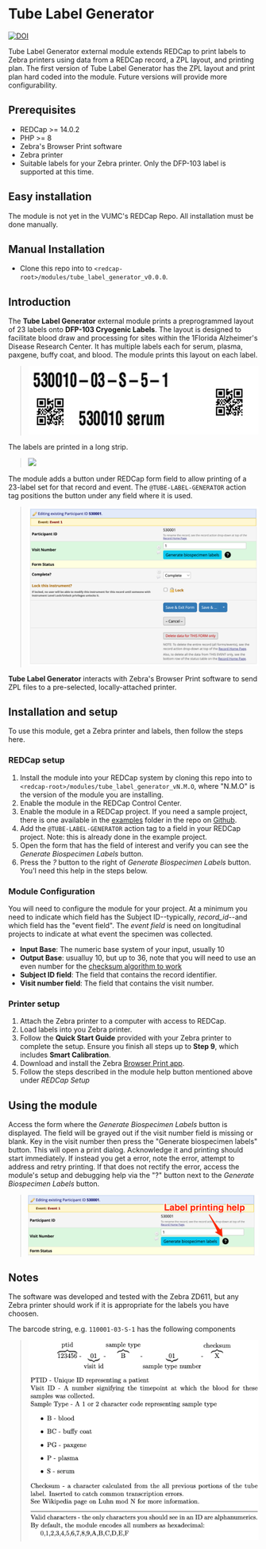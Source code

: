 # Tube Label Generator

[![DOI](svg)](doi)

Tube Label Generator external module extends REDCap to print labels to Zebra printers using data from a REDCap record, a ZPL layout, and printing plan. The first version of Tube Label Generator has the ZPL layout and print plan hard coded into the module. Future versions will provide more configurability.

## Prerequisites
 - REDCap >= 14.0.2
 - PHP >= 8
 - Zebra's Browser Print software
 - Zebra printer
 - Suitable labels for your Zebra printer. Only the DFP-103 label is supported at this time.

## Easy installation

The module is not yet in the VUMC's REDCap Repo. All installation must be done manually.

## Manual Installation
- Clone this repo into to `<redcap-root>/modules/tube_label_generator_v0.0.0`.

## Introduction
The __Tube Label Generator__ external module prints a preprogrammed layout of 23 labels onto __DFP-103 Cryogenic Labels__. The layout is designed to facilitate blood draw and processing for sites within the 1Florida Alzheimer's Disease Research Center. It has multiple labels each for serum, plasma, paxgene, buffy coat, and blood. The module prints this layout on each label.

> ![](./img/DFP-103_image.png) 

The labels are printed in a long strip.

> ![](./img/DFP-103_sample_6_labels.png)

The module adds a button under REDCap form field to allow printing of a 23-label set for that record and event. The `@TUBE-LABEL-GENERATOR` action tag positions the button under any field where it is used.

> ![](./img/gen_label_button.png)

__Tube Label Generator__ interacts with Zebra's Browser Print software to send ZPL files to a pre-selected, locally-attached printer. 

## Installation and setup

To use this module, get a Zebra printer and labels, then follow the steps here.

### REDCap setup

1. Install the module into your REDCap system by cloning this repo into to `<redcap-root>/modules/tube_label_generator_vN.M.O`, where "N.M.O" is the version of the module you are installing.
2. Enable the module in the REDCap Control Center.
3. Enable the module in a REDCap project. If you need a sample project, there is one available in the [examples](./examples/) folder in the repo on [Github](https://github.com/ctsit/tube_label_generator).
4. Add the `@TUBE-LABEL-GENERATOR` action tag to a field in your REDCap project. Note: this is already done in the example project.
5. Open the form that has the field of interest and verify you can see the _Generate Biospecimen Labels_ button. 
6. Press the _?_ button to the right of _Generate Biospecimen Labels_ button. You'l need this help in the steps below.

### Module Configuration

You will need to configure the module for your project. At a minimum you need to indicate which field has the Subject ID--typically, _record_id_--and which field has the "event field". The _event field_ is need on longitudinal projects to indicate at what event the specimen was collected.

- **Input Base**: The numeric base system of your input, usually 10
- **Output Base**: usualluy 10, but up to 36, note that you will need to use an even number for the [checksum algorithm to work](https://en.wikipedia.org/wiki/Luhn_mod_N_algorithm#Limitation)
- **Subject ID field**: The field that contains the record identifier.
- **Visit number field**: The field that contains the visit number. 

### Printer setup

1. Attach the Zebra printer to a computer with access to REDCap.
2. Load labels into you Zebra printer.
3. Follow the __Quick Start Guide__ provided with your Zebra printer to complete the setup. Ensure you finish all steps up to __Step 9__, which includes __Smart Calibration__.
4. Download and install the Zebra [Browser Print app](https://www.zebra.com/gb/en/support-downloads/software/printer-software/browser-print.html#browser-print).
5. Follow the steps described in the module help button mentioned above under _REDCap Setup_

## Using the module

Access the form where the _Generate Biospecimen Labels_ button is displayed. The field will be grayed out if the visit number field is missing or blank. Key in the visit number then press the "Generate biospecimen labels" button. This will open a print dialog. Acknowledge it and printing should start immediately. If instead you get a error, note the error, attempt to address and retry printing. If that does not rectify the error, access the module's setup and debugging help via the "?" button next to the _Generate Biospecimen Labels_ button.

> ![](./img/help_button.png)

## Notes

The software was developed and tested with the Zebra ZD611, but any Zebra printer should work if it is appropriate for the labels you have choosen. 

The barcode string, e.g. `110001-03-S-1` has the following components
> ![](./img/barcode_breakdown.png)
